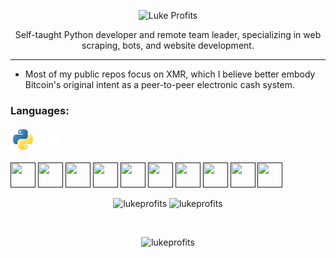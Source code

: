 <p align="center">
  <img src="https://www.lukeprofits.com/cdn/shop/files/LOGO_WHITE.png" alt="Luke Profits"/>
  <p align="center">Self-taught Python developer and remote team leader, specializing in web scraping, bots, and website development.</p>
  <hr>
</p>

<!-- info about me -->
- Most of my public repos focus on XMR, which I believe better embody Bitcoin's original intent as a peer-to-peer electronic cash system.


<!-- Languages -->
<h3 align="left">Languages:</h3>
<p>
<a href="https://python.org/" target="_blank"> <img src="https://raw.githubusercontent.com/devicons/devicon/master/icons/python/python-original.svg" alt="python" width="40" height="40"/></a>
<a href="https://python.org/" target="_blank"> 
  <img src="data:image/svg+xml;charset=utf8,%3Csvg%20xmlns=%22http%3A%2F%2Fwww.w3.org%2F2000%2Fsvg%22%20height=%221em%22%20viewBox=%220%200%20448%20512%22%3E%3Cstyle%3Esvg%7Bfill:%23ffffff%7D%3C/style%3E%3Cpath%20d=%22M439.8%20200.5c-7.7-30.9-22.3-54.2-53.4-54.2h-40.1v47.4c0%2036.8-31.2%2067.8-66.8%2067.8H172.7c-29.2%200-53.4%2025-53.4%2054.3v101.8c0%2029%2025.2%2046%2053.4%2054.3%2033.8%209.9%2066.3%2011.7%20106.8%200%2026.9-7.8%2053.4-23.5%2053.4-54.3v-40.7H226.2v-13.6h160.2c31.1%200%2042.6-21.7%2053.4-54.2%2011.2-33.5%2010.7-65.7%200-108.6zM286.2%20404c11.1%200%2020.1%209.1%2020.1%2020.3%200%2011.3-9%2020.4-20.1%2020.4-11%200-20.1-9.2-20.1-20.4.1-11.3%209.1-20.3%2020.1-20.3zM167.8%20248.1h106.8c29.7%200%2053.4-24.5%2053.4-54.3V91.9c0-29-24.4-50.7-53.4-55.6-35.8-5.9-74.7-5.6-106.8.1-45.2%208-53.4%2024.7-53.4%2055.6v40.7h106.9v13.6h-147c-31.1%200-58.3%2018.7-66.8%2054.2-9.8%2040.7-10.2%2066.1%200%20108.6%207.6%2031.6%2025.7%2054.2%2056.8%2054.2H101v-48.8c0-35.3%2030.5-66.4%2066.8-66.4zm-6.7-142.6c-11.1%200-20.1-9.1-20.1-20.3.1-11.3%209-20.4%2020.1-20.4%2011%200%2020.1%209.2%2020.1%2020.4s-9%2020.3-20.1%2020.3z%22/%3E%3C/svg%3E" 
  alt="python" width="40" height="40"/>
</a>

<a href="" target="_blank"> <img src="" alt="" width="40" height="40"/></a> 
<a href="" target="_blank"> <img src="" alt="" width="40" height="40"/></a> 
<a href="" target="_blank"> <img src="" alt="" width="40" height="40"/></a> 
<a href="" target="_blank"> <img src="" alt="" width="40" height="40"/></a> 
<a href="" target="_blank"> <img src="" alt="" width="40" height="40"/></a> 
<a href="" target="_blank"> <img src="" alt="" width="40" height="40"/></a> 
<a href="" target="_blank"> <img src="" alt="" width="40" height="40"/></a> 
<a href="" target="_blank"> <img src="" alt="" width="40" height="40"/></a> 
<a href="" target="_blank"> <img src="" alt="" width="40" height="40"/></a> 
<a href="" target="_blank"> <img src="" alt="" width="40" height="40"/></a> 

</p>

<!-- stats -->
<p align="center">
  <img src="https://github-readme-stats.vercel.app/api/top-langs?username=lukeprofits&theme=dark&count_private=true&locale=en&layout=compact" alt="lukeprofits" />
  <img src="https://github-readme-stats.vercel.app/api/?username=lukeprofits&theme=dark&show_icons=true&count_private=true&layout=compact" alt="lukeprofits">
</p>

</br>
<!-- <p></p>

<!-- <p>&nbsp;<img align="center" src="https://github-readme-stats.vercel.app/api?username=lukeprofits&show_icons=true&locale=en" alt="lukeprofits" /></p>-->

<!-- view counter -->
<p align="center"> <img src="https://komarev.com/ghpvc/?username=lukeprofits&label=Profile%20views&color=000000&style=flat" alt="lukeprofits"></p>
